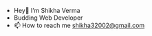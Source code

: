- Hey👋 I’m Shikha Verma
- Budding Web Developer
- 📫 How to reach me shikha32002@gmail.com

<!---
shikhaavermaa/shikhaavermaa is a ✨ special ✨ repository because its `README.md` (this file) appears on your GitHub profile.
You can click the Preview link to take a look at your changes.
--->
